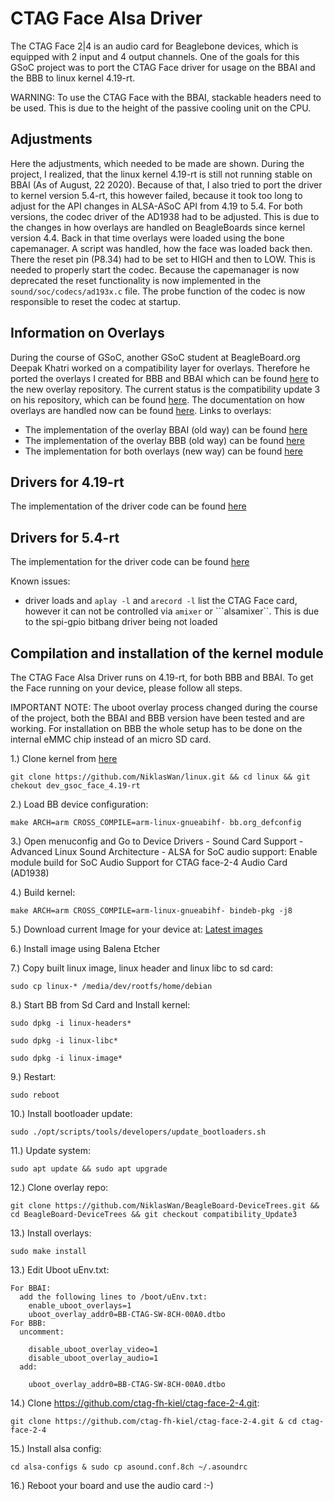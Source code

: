 # CTAG Face Alsa Driver

The CTAG Face 2|4 is an audio card for Beaglebone devices, which is equipped with 2 input and 4 output channels. One of the goals for this GSoC project was to port the CTAG Face driver for usage on the BBAI and the BBB to linux kernel 4.19-rt.

WARNING: To use the CTAG Face with the BBAI, stackable headers need to be used. This is due to the height of the passive cooling unit on the CPU.

## Adjustments

Here the adjustments, which needed to be made are shown. During the project, I realized, that the linux kernel 4.19-rt is still not running stable on BBAI (As of August, 22 2020). Because of that, I also tried to port the driver to kernel version 5.4-rt, this however failed, because it took too long to adjust for the API changes in ALSA-ASoC API from 4.19 to 5.4.
For both versions, the codec driver of the AD1938 had to be adjusted. This is due to the changes in how overlays are handled on BeagleBoards since kernel version 4.4. Back in that time overlays were loaded using the bone capemanager. A script was handled, how the face was loaded back then. There the reset pin (P8.34) had to be set to HIGH and then to LOW. This is needed to properly start the codec. Because the capemanager is now deprecated the reset functionality is now implemented in the ```sound/soc/codecs/ad193x.c``` file. The probe function of the codec is now responsible to reset the codec at startup.

## Information on Overlays
During the course of GSoC, another GSoC student at BeagleBoard.org Deepak Khatri worked on a compatibility layer for overlays. Therefore he ported the overlays I created for BBB and BBAI which can be found [here](https://github.com/NiklasWan/bb.org-overlays/tree/dev_gsoc_face) to the new overlay repository. The current status is the compatibility update 3 on his repository, which can be found [here](https://github.com/lorforlinux/BeagleBoard-DeviceTrees/tree/compatibility_Update3). The documentation on how overlays are handled now can be found [here](https://deepaklorkhatri.me/GSoC2020_BeagleBoard.org/).
Links to overlays:

- The implementation of the overlay BBAI (old way) can be found [here](https://github.com/NiklasWan/bb.org-overlays/blob/dev_gsoc_face/src/arm/BBAI_BB-BONE-FACE-8CH-00A0.dts)
- The implementation of the overlay BBB (old way) can be found [here](https://github.com/NiklasWan/bb.org-overlays/blob/dev_gsoc_face/src/arm/BB-CTAG-SW-8CH-00A0.dts)
- The implementation for both overlays (new way) can be found [here](https://github.com/NiklasWan/BeagleBoard-DeviceTrees/blob/dev_face_fix/src/arm/overlays/BB-CTAG-SW-8CH-00A0.dts)

## Drivers for 4.19-rt
The implementation of the driver code can be found [here](https://github.com/NiklasWan/linux/tree/dev_gsoc_face_4.19-rt)

## Drivers for 5.4-rt
The implementation for the driver code can be found [here](https://github.com/NiklasWan/linux/tree/dev_gsoc_face_5.4-rt)

Known issues:
- driver loads and ```aplay -l``` and ```arecord -l``` list the CTAG Face card, however it can not be controlled via ```amixer``` or ```alsamixer``. This is due to the spi-gpio bitbang driver being not loaded

## Compilation and installation of the kernel module

The CTAG Face Alsa Driver runs on 4.19-rt, for both BBB and BBAI. To get the Face running on your device, please follow all steps.

IMPORTANT NOTE: The uboot overlay process changed during the course of the project, both the BBAI and BBB version have been tested and are working. For installation on BBB the whole setup has to be done on the internal eMMC chip instead of an micro SD card.

1.) Clone kernel from [here](https://github.com/NiklasWan/linux.git)
    
    git clone https://github.com/NiklasWan/linux.git && cd linux && git chekout dev_gsoc_face_4.19-rt
2.) Load BB device configuration:
    
    make ARCH=arm CROSS_COMPILE=arm-linux-gnueabihf- bb.org_defconfig
3.) Open menuconfig and Go to Device Drivers - Sound Card Support - Advanced Linux Sound Architecture - ALSA for SoC audio support:
    Enable module build for SoC Audio Support for CTAG face-2-4 Audio Card (AD1938)

4.) Build kernel:
    
    make ARCH=arm CROSS_COMPILE=arm-linux-gnueabihf- bindeb-pkg -j8
5.) Download current Image for your device at: [Latest images](https://beagleboard.org/latest-images)

6.) Install image using Balena Etcher

7.) Copy built linux image, linux header and linux libc to sd card:
    
    sudo cp linux-* /media/dev/rootfs/home/debian
8.) Start BB from Sd Card and Install kernel:
    
    sudo dpkg -i linux-headers*
    
    sudo dpkg -i linux-libc*
    
    sudo dpkg -i linux-image*
9.) Restart:

    sudo reboot

10.) Install bootloader update:

    sudo ./opt/scripts/tools/developers/update_bootloaders.sh

11.) Update system:

    sudo apt update && sudo apt upgrade
12.) Clone overlay repo:
    
    git clone https://github.com/NiklasWan/BeagleBoard-DeviceTrees.git && cd BeagleBoard-DeviceTrees && git checkout compatibility_Update3

13.) Install overlays:
    
    sudo make install
13.) Edit Uboot uEnv.txt:

    For BBAI:
      add the following lines to /boot/uEnv.txt:
        enable_uboot_overlays=1
        uboot_overlay_addr0=BB-CTAG-SW-8CH-00A0.dtbo
    For BBB:
      uncomment:
        
        disable_uboot_overlay_video=1
        disable_uboot_overlay_audio=1
      add: 
        
        uboot_overlay_addr0=BB-CTAG-SW-8CH-00A0.dtbo

14.) Clone https://github.com/ctag-fh-kiel/ctag-face-2-4.git:
  
    git clone https://github.com/ctag-fh-kiel/ctag-face-2-4.git & cd ctag-face-2-4
15.) Install alsa config:
  
    cd alsa-configs & sudo cp asound.conf.8ch ~/.asoundrc
16.) Reboot your board and use the audio card :-)
